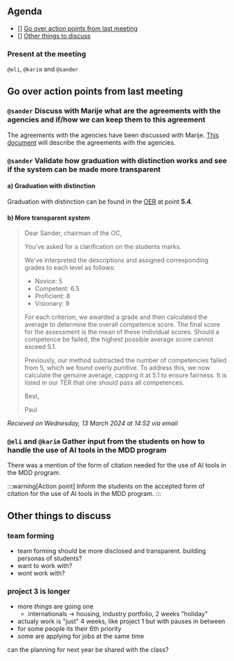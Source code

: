## Agenda

- [] [Go over action points from last meeting](#go-over-action-points-from-last-meeting)
- [] [Other things to discuss](#other-things-to-discuss)

### Present at the meeting

`@eli`, `@karim` and `@sander`

## Go over action points from last meeting

### `@sander` Discuss with Marije what are the agreements with the agencies and if/how we can keep them to this agreement

The agreements with the agencies have been discussed with Marije. [This document](/files/2023-2024/MDD-CoachingAgreement.docx) will describe the agreements with the agencies.

### `@sander` Validate how graduation with distinction works and see if the system can be made more transparent

#### a) Graduation with distinction

Graduation with distinction can be found in the [OER](/files/2023-2024/master-digital-design-2023-2024.pdf) at point **5.4**.

#### b) More transparent system

> Dear Sander, chairman of the OC,
>
> You’ve asked for a clarification on the students marks.
>
> We've interpreted the descriptions and assigned corresponding grades to each level as follows:
>
> - Novice: 5
> - Competent: 6.5
> - Proficient: 8
> - Visionary: 9
>
> For each criterion, we awarded a grade and then calculated the average to determine the overall competence score. The final score for the assessment is the mean of these individual scores. Should a competence be failed, the highest possible average score cannot exceed 5.1.
>
> Previously, our method subtracted the number of competencies failed from 5, which we found overly punitive. To address this, we now calculate the genuine average, capping it at 5.1 to ensure fairness. It is listed in our TER that one should pass all competences.
>
> Best,
>
> Paul

<em>Recieved on Wednesday, 13 March 2024 at 14:52 via email</em>

### `@eli` and `@karim` Gather input from the students on how to handle the use of AI tools in the MDD program

There was a mention of the form of citation needed for the use of AI tools in the MDD program.

:::warning[Action point]
Inform the students on the accepted form of citation for the use of AI tools in the MDD program.
:::

## Other things to discuss

### team forming

- team forming should be more disclosed and transparent. building personas of students?
- want to work with?
- wont work with?

### project 3 is longer

- more _things_ are going one
  - internationals -> housing, industry portfolio, 2 weeks "holiday"
- actualy work is "just" 4 weeks, like project 1 but with pauses in between
- for some people its their 6th priority
- some are applying for jobs at the same time

can the planning for next year be shared with the class?
